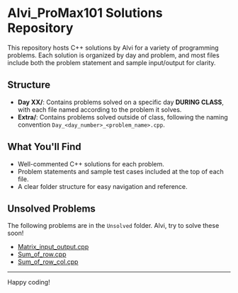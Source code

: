 # Alvi_ProMax101 Solutions Repository

This repository hosts C++ solutions by Alvi for a variety of programming problems. Each solution is organized by day and problem, and most files include both the problem statement and sample input/output for clarity.

## Structure
- **Day XX/**: Contains problems solved on a specific day **DURING CLASS**, with each file named according to the problem it solves.
- **Extra/**: Contains problems solved outside of class, following the naming convention `Day_<day_number>_<problem_name>.cpp`.

## What You'll Find
- Well-commented C++ solutions for each problem.
- Problem statements and sample test cases included at the top of each file.
- A clear folder structure for easy navigation and reference.

## Unsolved Problems
The following problems are in the `Unsolved` folder. Alvi, try to solve these soon!

- [Matrix_input_output.cpp](Unsolved/Matrix_input_output.cpp)
- [Sum_of_row.cpp](Unsolved/Sum_of_row.cpp)
- [Sum_of_row_col.cpp](Unsolved/Sum_of_row_col.cpp)
---

Happy coding!
